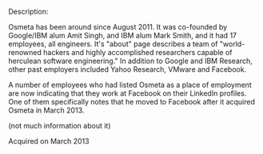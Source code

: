 Description:

Osmeta has been around since August 2011. It was co-founded by Google/IBM alum Amit Singh, and IBM alum Mark Smith, and it had 17 employees, all engineers. It's "about" page describes a team of "world-renowned hackers and highly accomplished researchers capable of herculean software engineering." In addition to Google and IBM Research, other past employers included Yahoo Research, VMware and Facebook.

A number of employees who had listed Osmeta as a place of employment are now indicating that they work at Facebook on their LinkedIn profiles. One of them specifically notes that he moved to Facebook after it acquired Osmeta in March 2013.

(not much information about it)

Acquired on March 2013